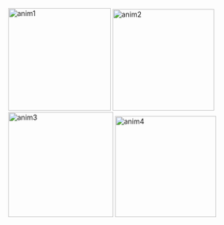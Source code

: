 <img width="207" alt="anim1" src="https://user-images.githubusercontent.com/37725645/195110246-705cd762-811f-4e55-a8cf-bf2f09a5aeff.png">
<img width="205" alt="anim2" src="https://user-images.githubusercontent.com/37725645/195110235-7f7cb10d-1ae4-4dd3-b97d-31ad0ee5610e.png">
<img width="212" alt="anim3" src="https://user-images.githubusercontent.com/37725645/195110259-c36e0e55-b94d-4c0c-a3fa-b6f30545c869.png">
<img width="204" alt="anim4" src="https://user-images.githubusercontent.com/37725645/195110251-5213b32f-a4ba-413f-84a7-4ae1ab12cefc.png">
